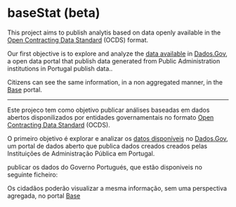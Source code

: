 # baseStat (beta)
This project aims to publish analytis based on data openly available in the [Open Contracting Data Standard](https://standard.open-contracting.org/) (OCDS) format. 

Our first objective is to explore and analyze the [data available](https://dados.gov.pt/en/datasets/ocds-portal-base-www-base-gov-pt/) in [Dados.Gov](https://dados.gov.pt/), a open data portal that publish data generated from Public Administration institutions in Portugal publish data.. 

Citizens can see the same information, in a non aggregated manner, in the [Base](http://www.base.gov.pt/) portal. 

---
Este projeco tem como objetivo publicar análises baseadas em dados abertos disponilizados por entidades governamentais no formato [Open Contracting Data Standard](https://standard.open-contracting.org/) (OCDS).

O primeiro objetivo é explorar e analizar os [datos disponíveis](https://dados.gov.pt/en/datasets/ocds-portal-base-www-base-gov-pt/) no [Dados.Gov](https://dados.gov.pt/), um portal de dados aberto que publica dados creados creados pelas Instituições de Administração Pública em Portugal. 

publicar os dados do Governo Portugués, que estão disponiveis no seguinte ficheiro: 

Os cidadãos poderão visualizar a mesma informação, sem uma perspectiva agregada, no portal [Base](http://www.base.gov.pt/)
